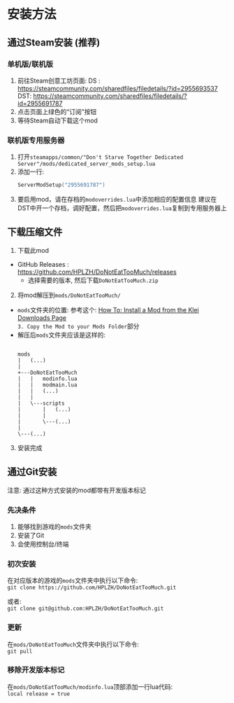# 安装方法

## 通过Steam安装 (推荐)

### 单机版/联机版

1. 前往Steam创意工坊页面: 
  DS : <https://steamcommunity.com/sharedfiles/filedetails/?id=2955693537>
  DST: <https://steamcommunity.com/sharedfiles/filedetails/?id=2955691787>
2. 点击页面上绿色的“订阅”按钮
3. 等待Steam自动下载这个mod

### 联机版专用服务器

1. 打开`steamapps/common/"Don't Starve Together Dedicated Server"/mods/dedicated_server_mods_setup.lua`
2. 添加一行:
    ```lua
    ServerModSetup("2955691787")
    ```
3. 要启用mod，请在存档的`modoverrides.lua`中添加相应的配置信息
  建议在DST中开一个存档，调好配置，然后把`modoverrides.lua`复制到专用服务器上

## 下载压缩文件

1. 下载此mod
  - GitHub Releases : <https://github.com/HPLZH/DoNotEatTooMuch/releases>
    - 选择需要的版本, 然后下载`DoNotEatTooMuch.zip`
2. 将mod解压到`mods/DoNotEatTooMuch/`
  - `mods`文件夹的位置:
    参考这个: [How To: Install a Mod from the Klei Downloads Page](https://forums.kleientertainment.com/forums/topic/29658-how-to-install-a-mod-from-the-klei-downloads-page/)  
    `3. Copy the Mod to your Mods Folder`部分
  - 解压后`mods`文件夹应该是这样的:
    ```

    mods
    |   (...)
    |
    +---DoNotEatTooMuch
    |   |   modinfo.lua
    |   |   modmain.lua
    |   |   (...)
    |   |
    |   \---scripts
    |       |   (...)
    |       |
    |       \---(...)
    |
    \---(...)

    ```
3. 安装完成

## 通过Git安装

注意: 通过这种方式安装的mod都带有开发版本标记

### 先决条件

1. 能够找到游戏的`mods`文件夹
2. 安装了Git
3. 会使用控制台/终端

### 初次安装

在对应版本的游戏的`mods`文件夹中执行以下命令:  
`git clone https://github.com/HPLZH/DoNotEatTooMuch.git`

或者:  
`git clone git@github.com:HPLZH/DoNotEatTooMuch.git`

### 更新

在`mods/DoNotEatTooMuch`文件夹中执行以下命令:  
`git pull`

### 移除开发版本标记

在`mods/DoNotEatTooMuch/modinfo.lua`顶部添加一行lua代码:  
`local release = true`
